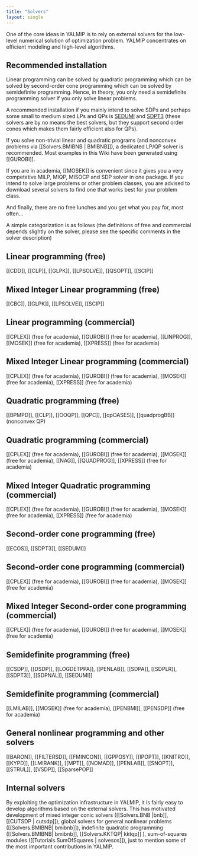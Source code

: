 ```yaml
---
title: "Solvers"
layout: single
---
```


One of the core ideas in YALMIP is to rely on external solvers for the low-level numerical solution of optimization problem. YALMIP concentrates on efficient modeling and high-level algorithms.

## Recommended installation

Linear programming can be solved by quadratic programming which can be solved by second-order cone programming which can be solved by semidefinite programming. Hence, in theory, you only need a semidefinite programming solver if you only solve linear problems.

A recommended installation if you mainly intend to solve SDPs and perhaps some small to medium sized LPs and QPs is [SEDUMI](./solvers/sedumi) and [SDPT3](solvers/sdpt3) (these solvers are by no means the best solvers, but they support second order cones which makes them fairly efficient also for QPs).

If you solve non-trivial linear and quadratic programs (and nonconvex problems via [[Solvers.BMIBNB | BMIBNB]]), a dedicated LP/QP solver is recommended. Most examples in this Wiki have been generated using [[GUROBI]].

If you are in academia, [[MOSEK]] is convenient since it gives you a very competetive MILP, MIQP, MISOCP and SDP solver in one package. 
If you intend to solve large problems or other problem classes, you are advised to download several solvers to find one that works best for your problem class.

And finally, there are no free lunches and you get what you pay for, most often...

A simple categorization is as follows (the definitions of free and commercial depends slightly on the solver, please see the specific comments in the solver description)

## Linear programming (free)
[[CDD]], [[CLP]], [[GLPK]], [[LPSOLVE]], [[QSOPT]], [[SCIP]]

## Mixed Integer Linear programming (free)
[[CBC]], [[GLPK]], [[LPSOLVE]], [[SCIP]]

## Linear programming (commercial)
[[CPLEX]] (free for academia), [[GUROBI]] (free for academia), [[LINPROG]], [[MOSEK]] (free for academia), [[XPRESS]] (free for academia)

## Mixed Integer Linear programming (commercial)
[[CPLEX]] (free for academia), [[GUROBI]] (free for academia), [[MOSEK]] (free for academia), [[XPRESS]] (free for academia)

## Quadratic programming (free)
[[BPMPD]], [[CLP]], [[OOQP]], [[QPC]], [[qpOASES]], [[quadprogBB]] (nonconvex QP)

## Quadratic programming (commercial)
[[CPLEX]] (free for academia), [[GUROBI]] (free for academia), [[MOSEK]] (free for academia), [[NAG]], [[QUADPROG]], [[XPRESS]] (free for academia)

## Mixed Integer Quadratic programming (commercial)
[[CPLEX]] (free for academia), [[GUROBI]] (free for academia), [[MOSEK]] (free for academia), [[XPRESS]] (free for academia)

## Second-order cone programming (free)

[[ECOS]], [[SDPT3]], [[SEDUMI]]

## Second-order cone programming (commercial)

[[CPLEX]] (free for academia), [[GUROBI]] (free for academia), [[MOSEK]] (free for academia)

## Mixed Integer Second-order cone programming (commercial)

[[CPLEX]] (free for academia), [[GUROBI]] (free for academia), [[MOSEK]] (free for academia)

## Semidefinite programming (free)

[[CSDP]], [[DSDP]], [[LOGDETPPA]], [[PENLAB]], [[SDPA]], [[SDPLR]], [[SDPT3]], [[SDPNAL]], [[SEDUMI]]

## Semidefinite programming (commercial)

[[LMILAB]], [[MOSEK]] (free for academia), [[PENBMI]], [[PENSDP]] (free for academia)

## General nonlinear programming and other solvers

[[BARON]], [[FILTERSD]], [[FMINCON]], [[GPPOSY]], [[IPOPT]], [[KNITRO]], [[KYPD]], [[LMIRANK]], [[MPT]], [[NOMAD]], [[PENLAB]], [[SNOPT]], [[STRUL]], [[VSDP]], [[SparsePOP]]

## Internal solvers

By exploiting the optimization infrastructure in YALMIP, it is fairly easy to develop algorithms based on the external solvers. This has motivated development of mixed integer conic solvers ([[Solvers.BNB |bnb]], [[CUTSDP | cutsdp]]), global solvers for general nonlinear problems ([[Solvers.BMIBNB| bmibnb]]), indefinite quadratic programming ([[Solvers.BMIBNB| bmibnb]], [[Solvers.KKTQP| kktqp]] ), sum-of-squares modules ([[Tutorials.SumOfSquares | solvesos]]), just to mention some of the most important contributions in YALMIP.
